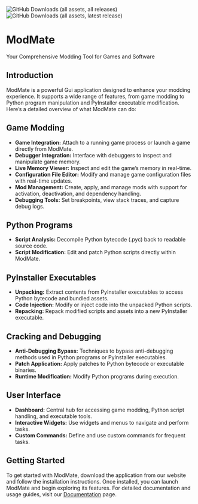 ![GitHub Downloads (all assets, all releases)](https://img.shields.io/github/downloads/A-Boring-Square/ModMate/total)
![GitHub Downloads (all assets, latest release)](https://img.shields.io/github/downloads/A-Boring-Square/ModMate/latest/total)

ModMate
=======

Your Comprehensive Modding Tool for Games and Software

Introduction
------------

ModMate is a powerful Gui application designed to enhance your modding experience. It supports a wide range of features, from game modding to Python program manipulation and PyInstaller executable modification. Here’s a detailed overview of what ModMate can do:

Game Modding
------------

*   **Game Integration:** Attach to a running game process or launch a game directly from ModMate.
*   **Debugger Integration:** Interface with debuggers to inspect and manipulate game memory.
*   **Live Memory Viewer:** Inspect and edit the game’s memory in real-time.
*   **Configuration File Editor:** Modify and manage game configuration files with real-time updates.
*   **Mod Management:** Create, apply, and manage mods with support for activation, deactivation, and dependency handling.
*   **Debugging Tools:** Set breakpoints, view stack traces, and capture debug logs.

Python Programs
---------------

*   **Script Analysis:** Decompile Python bytecode (.pyc) back to readable source code.
*   **Script Modification:** Edit and patch Python scripts directly within ModMate.

PyInstaller Executables
-----------------------

*   **Unpacking:** Extract contents from PyInstaller executables to access Python bytecode and bundled assets.
*   **Code Injection:** Modify or inject code into the unpacked Python scripts.
*   **Repacking:** Repack modified scripts and assets into a new PyInstaller executable.

Cracking and Debugging
----------------------

*   **Anti-Debugging Bypass:** Techniques to bypass anti-debugging methods used in Python programs or PyInstaller executables.
*   **Patch Application:** Apply patches to Python bytecode or executable binaries.
*   **Runtime Modification:** Modify Python programs during execution.

User Interface
--------------

*   **Dashboard:** Central hub for accessing game modding, Python script handling, and executable tools.
*   **Interactive Widgets:** Use widgets and menus to navigate and perform tasks.
*   **Custom Commands:** Define and use custom commands for frequent tasks.

Getting Started
---------------

To get started with ModMate, download the application from our website and follow the installation instructions. Once installed, you can launch ModMate and begin exploring its features. For detailed documentation and usage guides, visit our [Documentation](#) page.
